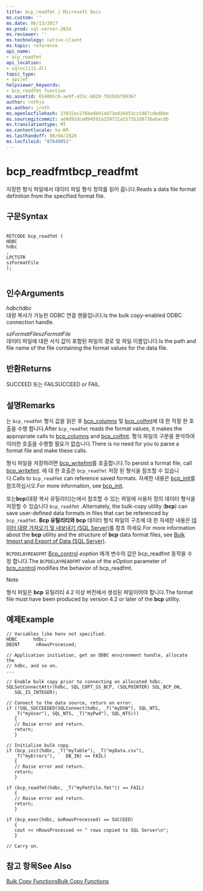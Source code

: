 ```yaml
---
title: bcp_readfmt | Microsoft Docs
ms.custom: ''
ms.date: 06/13/2017
ms.prod: sql-server-2014
ms.reviewer: ''
ms.technology: native-client
ms.topic: reference
api_name:
- bcp_readfmt
api_location:
- sqlncli11.dll
topic_type:
- apiref
helpviewer_keywords:
- bcp_readfmt function
ms.assetid: 654001c8-ae9f-425c-b820-f0191bf89367
author: rothja
ms.author: jroth
ms.openlocfilehash: 37032ec276be8b914d73e834453cc5d87cdedbbe
ms.sourcegitcommit: ad4d92dce894592a259721a1571b1d8736abacdb
ms.translationtype: MT
ms.contentlocale: ko-KR
ms.lasthandoff: 08/04/2020
ms.locfileid: "87649051"
---
```

# <a name="bcp_readfmt"></a><span data-ttu-id="a84c7-102">bcp_readfmt</span><span class="sxs-lookup"><span data-stu-id="a84c7-102">bcp_readfmt</span></span>
  <span data-ttu-id="a84c7-103">지정한 형식 파일에서 데이터 파일 형식 정의를 읽어 옵니다.</span><span class="sxs-lookup"><span data-stu-id="a84c7-103">Reads a data file format definition from the specified format file.</span></span>  
  
## <a name="syntax"></a><span data-ttu-id="a84c7-104">구문</span><span class="sxs-lookup"><span data-stu-id="a84c7-104">Syntax</span></span>  
  
```  
  
RETCODE bcp_readfmt (  
HDBC   
hdbc  
,  
LPCTSTR   
szFormatFile  
);  
  
```  
  
## <a name="arguments"></a><span data-ttu-id="a84c7-105">인수</span><span class="sxs-lookup"><span data-stu-id="a84c7-105">Arguments</span></span>  
 <span data-ttu-id="a84c7-106">*hdbc*</span><span class="sxs-lookup"><span data-stu-id="a84c7-106">*hdbc*</span></span>  
 <span data-ttu-id="a84c7-107">대량 복사가 가능한 ODBC 연결 핸들입니다.</span><span class="sxs-lookup"><span data-stu-id="a84c7-107">Is the bulk copy-enabled ODBC connection handle.</span></span>  
  
 <span data-ttu-id="a84c7-108">*szFormatFile*</span><span class="sxs-lookup"><span data-stu-id="a84c7-108">*szFormatFile*</span></span>  
 <span data-ttu-id="a84c7-109">데이터 파일에 대한 서식 값이 포함된 파일의 경로 및 파일 이름입니다.</span><span class="sxs-lookup"><span data-stu-id="a84c7-109">Is the path and file name of the file containing the format values for the data file.</span></span>  
  
## <a name="returns"></a><span data-ttu-id="a84c7-110">반환</span><span class="sxs-lookup"><span data-stu-id="a84c7-110">Returns</span></span>  
 <span data-ttu-id="a84c7-111">SUCCEED 또는 FAIL</span><span class="sxs-lookup"><span data-stu-id="a84c7-111">SUCCEED or FAIL.</span></span>  
  
## <a name="remarks"></a><span data-ttu-id="a84c7-112">설명</span><span class="sxs-lookup"><span data-stu-id="a84c7-112">Remarks</span></span>  
 <span data-ttu-id="a84c7-113">는 `bcp_readfmt` 형식 값을 읽은 후 [bcp_columns](bcp-columns.md) 및 [bcp_colfmt](bcp-colfmt.md)에 대 한 적절 한 호출을 수행 합니다.</span><span class="sxs-lookup"><span data-stu-id="a84c7-113">After `bcp_readfmt` reads the format values, it makes the appropriate calls to [bcp_columns](bcp-columns.md) and [bcp_colfmt](bcp-colfmt.md).</span></span> <span data-ttu-id="a84c7-114">형식 파일의 구문을 분석하여 이러한 호출을 수행할 필요가 없습니다.</span><span class="sxs-lookup"><span data-stu-id="a84c7-114">There is no need for you to parse a format file and make these calls.</span></span>  
  
 <span data-ttu-id="a84c7-115">형식 파일을 저장하려면 [bcp_writefmt](bcp-writefmt.md)를 호출합니다.</span><span class="sxs-lookup"><span data-stu-id="a84c7-115">To persist a format file, call [bcp_writefmt](bcp-writefmt.md).</span></span> <span data-ttu-id="a84c7-116">에 대 한 호출은 `bcp_readfmt` 저장 된 형식을 참조할 수 있습니다.</span><span class="sxs-lookup"><span data-stu-id="a84c7-116">Calls to `bcp_readfmt` can reference saved formats.</span></span> <span data-ttu-id="a84c7-117">자세한 내용은 [bcp_init](bcp-init.md)를 참조하십시오.</span><span class="sxs-lookup"><span data-stu-id="a84c7-117">For more information, see [bcp_init](bcp-init.md).</span></span>  
  
 <span data-ttu-id="a84c7-118">또는**bcp**(대량 복사 유틸리티)는에서 참조할 수 있는 파일에 사용자 정의 데이터 형식을 저장할 수 있습니다 `bcp_readfmt` .</span><span class="sxs-lookup"><span data-stu-id="a84c7-118">Alternately, the bulk-copy utility (**bcp**) can save user-defined data formats in files that can be referenced by `bcp_readfmt`.</span></span> <span data-ttu-id="a84c7-119">**Bcp 유틸리티와** **bcp** 데이터 형식 파일의 구조에 대 한 자세한 내용은 [데이터 대량 가져오기 및 내보내기 &#40;SQL Server&#41;](../import-export/bulk-import-and-export-of-data-sql-server.md)를 참조 하세요.</span><span class="sxs-lookup"><span data-stu-id="a84c7-119">For more information about the **bcp** utility and the structure of **bcp** data format files, see [Bulk Import and Export of Data &#40;SQL Server&#41;](../import-export/bulk-import-and-export-of-data-sql-server.md).</span></span>  
  
 <span data-ttu-id="a84c7-120">`BCPDELAYREADFMT` [Bcp_control](bcp-control.md) *eoption* 매개 변수의 값은 bcp_readfmt 동작을 수정 합니다.</span><span class="sxs-lookup"><span data-stu-id="a84c7-120">The `BCPDELAYREADFMT` value of the *eOption* parameter of [bcp_control](bcp-control.md) modifies the behavior of bcp_readfmt.</span></span>  
  
> [!NOTE]  
>  <span data-ttu-id="a84c7-121">형식 파일은 **bcp** 유틸리티 4.2 이상 버전에서 생성된 파일이어야 합니다.</span><span class="sxs-lookup"><span data-stu-id="a84c7-121">The format file must have been produced by version 4.2 or later of the **bcp** utility.</span></span>  
  
## <a name="example"></a><span data-ttu-id="a84c7-122">예제</span><span class="sxs-lookup"><span data-stu-id="a84c7-122">Example</span></span>  
  
```  
// Variables like henv not specified.  
HDBC      hdbc;  
DBINT      nRowsProcessed;  
  
// Application initiation, get an ODBC environment handle, allocate the  
// hdbc, and so on.  
...   
  
// Enable bulk copy prior to connecting on allocated hdbc.  
SQLSetConnectAttr(hdbc, SQL_COPT_SS_BCP, (SQLPOINTER) SQL_BCP_ON,  
   SQL_IS_INTEGER);  
  
// Connect to the data source, return on error.  
if (!SQL_SUCCEEDED(SQLConnect(hdbc, _T("myDSN"), SQL_NTS,  
   _T("myUser"), SQL_NTS, _T("myPwd"), SQL_NTS)))  
   {  
   // Raise error and return.  
   return;  
   }  
  
// Initialize bulk copy.   
if (bcp_init(hdbc, _T("myTable"), _T("myData.csv"),  
   _T("myErrors"),    DB_IN) == FAIL)  
   {  
   // Raise error and return.  
   return;  
   }  
  
if (bcp_readfmt(hdbc, _T("myFmtFile.fmt")) == FAIL)  
   {  
   // Raise error and return.  
   return;  
   }  
  
if (bcp_exec(hdbc, &nRowsProcessed) == SUCCEED)  
   {  
   cout << nRowsProcessed << " rows copied to SQL Server\n";  
   }  
  
// Carry on.  
```  
  
## <a name="see-also"></a><span data-ttu-id="a84c7-123">참고 항목</span><span class="sxs-lookup"><span data-stu-id="a84c7-123">See Also</span></span>  
 [<span data-ttu-id="a84c7-124">Bulk Copy Functions</span><span class="sxs-lookup"><span data-stu-id="a84c7-124">Bulk Copy Functions</span></span>](sql-server-driver-extensions-bulk-copy-functions.md)  
  
  
